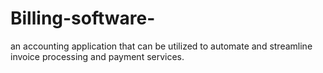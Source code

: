 # Billing-software-
an accounting application that can be utilized to automate and streamline invoice processing and payment services.
